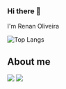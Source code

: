 ### Hi there 👋

I'm Renan Oliveira

![Top Langs](https://github-readme-stats.vercel.app/api/top-langs/?username=renanregis&hide=TeX&layout=compact)

## About me
[![](https://img.shields.io/badge/-linkedin-0073B1?style=flat-square)](http://linkedin.com/in/renanceoliveira)
[![](https://img.shields.io/badge/-twitter-1C9CEA?style=flat-square)](https://twitter.com/rnnoliveira)
